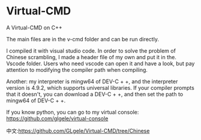 # Virtual-CMD
 A Virtual-CMD on C++

The main files are in the v-cmd folder and can be run directly.



I compiled it with visual studio code. In order to solve the problem of Chinese scrambling, I made a header file of my own and put it in the. Vscode folder. Users who need vscode can open it and have a look, but pay attention to modifying the compiler path when compiling.



Another: my interpreter is mingw64 of DEV-C + +, and the interpreter version is 4.9.2, which supports universal libraries. If your compiler prompts that it doesn't, you can download a DEV-C + +, and then set the path to mingw64 of DEV-C + +.



If you know python, you can go to my virtual console: https://github.com/glgele/virtual-console


中文:https://github.com/GLgele/Virtual-CMD/tree/Chinese
